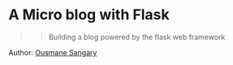 # A Micro blog with Flask

>> Building a blog powered by the flask web framework








Author: [Ousmane Sangary](https://www.github.com/sangaryousmane)
